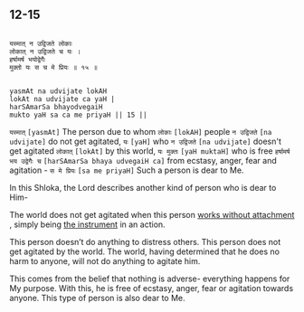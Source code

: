 ## 12-15


```shloka-sa

यस्मात् न उद्विजते लोकाः
लोकात् न उद्विजते च यः ।
हर्षामर्ष भयोद्वेगैः
मुक्तो यः स च मे प्रियः ॥ १५ ॥

```
```shloka-sa-hk

yasmAt na udvijate lokAH
lokAt na udvijate ca yaH |
harSAmarSa bhayodvegaiH
mukto yaH sa ca me priyaH || 15 ||

```
`यस्मात्` `[yasmAt]` The person due to whom `लोकाः` `[lokAH]` people `न उद्विजते` `[na udvijate]` do not get agitated, `यः` `[yaH]` who `न उद्विजते` `[na udvijate]` doesn't get agitated `लोकात्` `[lokAt]` by this world, `यः मुक्तः` `[yaH muktaH]` who is free `हर्षामर्ष भय उद्वेगैः च` `[harSAmarSa bhaya udvegaiH ca]` from ecstasy, anger, fear and agitation - `स मे प्रियः` `[sa me priyaH]` Such a person is dear to Me.

In this Shloka, the Lord describes another kind of person who is dear to Him-

The world does not get agitated when this person 
[works without attachment](karmayoga)
, simply being 
[the instrument](_33)
 in an action.

This person doesn’t do anything to distress others. This person does not get agitated by the world. The world, having determined that he does no harm to anyone, will not do anything to agitate him.

This comes from the belief that nothing is adverse- everything happens for My purpose. With this, he is free of ecstasy, anger, fear or agitation towards anyone. This type of person is also dear to Me.


